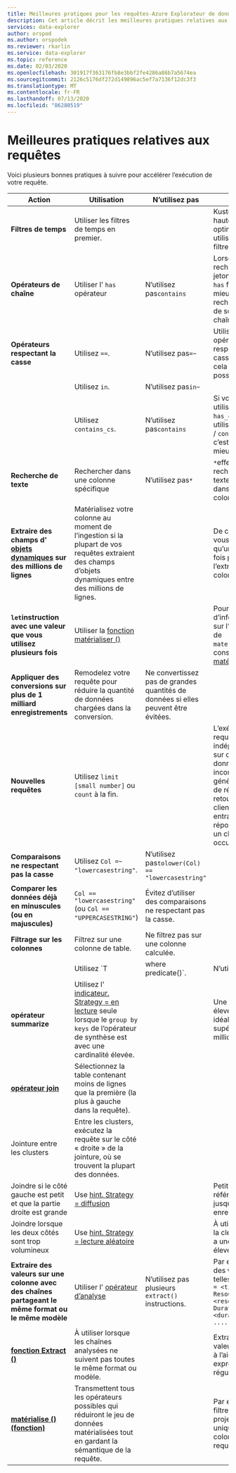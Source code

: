 ```yaml
---
title: Meilleures pratiques pour les requêtes-Azure Explorateur de données
description: Cet article décrit les meilleures pratiques relatives aux requêtes dans Azure Explorateur de données.
services: data-explorer
author: orspod
ms.author: orspodek
ms.reviewer: rkarlin
ms.service: data-explorer
ms.topic: reference
ms.date: 02/03/2020
ms.openlocfilehash: 301917f363176fb8e3bbf2fe4286a86b7a5674ea
ms.sourcegitcommit: 2126c5176df272d149896ac5ef7a7136f12dc3f3
ms.translationtype: MT
ms.contentlocale: fr-FR
ms.lasthandoff: 07/13/2020
ms.locfileid: "86280519"
---
```

# <a name="query-best-practices"></a>Meilleures pratiques relatives aux requêtes

Voici plusieurs bonnes pratiques à suivre pour accélérer l’exécution de votre requête.

|Action  |Utilisation  |N’utilisez pas  |Notes  |
|---------|---------|---------|---------|
| **Filtres de temps** | Utiliser les filtres de temps en premier. ||Kusto est hautement optimisé pour utiliser des filtres de temps.| 
|**Opérateurs de chaîne**      | Utiliser l' `has` opérateur     | N’utilisez pas`contains`     | Lorsque vous recherchez des jetons complets, `has` fonctionne mieux, car il ne recherche pas de sous-chaînes.   |
|**Opérateurs respectant la casse**     |  Utilisez `==`.       | N’utilisez pas`=~`       |  Utilisez les opérateurs respectant la casse lorsque cela est possible.       |
| | Utilisez `in`. | N’utilisez pas`in~`|
|  | Utilisez `contains_cs`.         | N’utilisez pas`contains`        | Si vous pouvez utiliser `has` / `has_cs` et ne pas utiliser `contains` / `contains_cs` , c’est encore mieux. |
| **Recherche de texte**    |    Rechercher dans une colonne spécifique     |    N’utilisez pas`*`    |   `*`effectue une recherche en texte intégral dans toutes les colonnes.    |
| **Extraire des champs d' [objets dynamiques](./scalar-data-types/dynamic.md) sur des millions de lignes**    |  Matérialisez votre colonne au moment de l’ingestion si la plupart de vos requêtes extraient des champs d’objets dynamiques entre des millions de lignes.      |         | De cette façon, vous ne payez qu’une seule fois pour l’extraction de colonne.    |
| **`let`instruction avec une valeur que vous utilisez plusieurs fois** | Utiliser la [fonction matérialiser ()](./materializefunction.md) |  |   Pour plus d’informations sur l’utilisation de `materialize()` , consultez [matérialiser ()](materializefunction.md).|
| **Appliquer des conversions sur plus de 1 milliard enregistrements**| Remodelez votre requête pour réduire la quantité de données chargées dans la conversion.| Ne convertissez pas de grandes quantités de données si elles peuvent être évitées. | |
| **Nouvelles requêtes** | Utilisez `limit [small number]` ou `count` à la fin. | |     L’exécution de requêtes indépendantes sur des jeux de données inconnus peut générer des Go de résultats à retourner au client, ce qui entraîne une réponse lente et un cluster occupé.|
| **Comparaisons ne respectant pas la casse** | Utilisez `Col =~ "lowercasestring"`. | N’utilisez pas`tolower(Col) == "lowercasestring"` |
| **Comparer les données déjà en minuscules (ou en majuscules)** | `Col == "lowercasestring"` (ou `Col == "UPPERCASESTRING"`) | Évitez d’utiliser des comparaisons ne respectant pas la casse.||
| **Filtrage sur les colonnes** |  Filtrez sur une colonne de table.|Ne filtrez pas sur une colonne calculée. | |
| | Utilisez `T | where predicate(<expression>)`. | N’utilisez pas`T | extend _value = <expression> | where predicate(_value)` ||
| **opérateur summarize** |  Utilisez l' [indicateur. Strategy = en lecture](./shufflequery.md) seule lorsque le `group by keys` de l’opérateur de synthèse est avec une cardinalité élevée. | | Une cardinalité élevée est idéalement supérieure à 1 million.|
|**[opérateur join](./joinoperator.md)** | Sélectionnez la table contenant moins de lignes que la première (la plus à gauche dans la requête). ||
| Jointure entre les clusters |Entre les clusters, exécutez la requête sur le côté « droite » de la jointure, où se trouvent la plupart des données. ||
|Joindre si le côté gauche est petit et que la partie droite est grande | Use [hint. Strategy = diffusion](./broadcastjoin.md) || Petit fait référence à jusqu’à 100 000 enregistrements. |
|Joindre lorsque les deux côtés sont trop volumineux | Use [hint. Strategy = lecture aléatoire](./shufflequery.md) || À utiliser lorsque la clé de jointure a une cardinalité élevée.|
|**Extraire des valeurs sur une colonne avec des chaînes partageant le même format ou le même modèle**|  Utiliser l' [opérateur d’analyse](./parseoperator.md) | N’utilisez pas plusieurs `extract()` instructions.  | Par exemple, des valeurs telles que`"Time = <time>, ResourceId = <resourceId>, Duration = <duration>, ...."`
|**[fonction Extract ()](./extractfunction.md)**| À utiliser lorsque les chaînes analysées ne suivent pas toutes le même format ou modèle.| |Extrayez les valeurs requises à l’aide d’une expression régulière.|
| **[matérialise () (fonction)](./materializefunction.md)** | Transmettent tous les opérateurs possibles qui réduiront le jeu de données matérialisées tout en gardant la sémantique de la requête. | |Par exemple, les filtres, ou projetent uniquement les colonnes requises.
